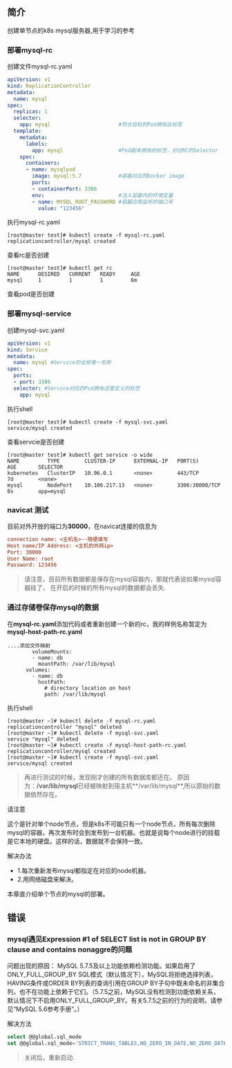 ## 简介
创建单节点的k8s mysql服务器,用于学习的参考

### 部署mysql-rc
创建文件mysql-rc.yaml
```yaml
apiVersion: v1
kind: ReplicationController
metadata:
  name: mysql
spec:
  replicas: 1
  selector:
    app: mysql                      #符合目标的Pod拥有此标签
  template:
    metadata:
      labels:
        app: mysql                  #Pod副本拥有的标签，对应RC的Selector
    spec:
      containers:
      - name: mysqlpod
        image: mysql:5.7            #容器对应的Docker image
        ports:
        - containerPort: 3306
        env:                        #注入容器内的环境变量
        - name: MYSQL_ROOT_PASSWORD #容器应用监听的端口号
          value: "123456"
```
执行mysql-rc.yaml
```shell
[root@master test]# kubectl create -f mysql-rc.yaml 
replicationcontroller/mysql created
```
查看rc是否创建
```shell
[root@master test]# kubectl get rc
NAME      DESIRED   CURRENT   READY     AGE
mysql     1         1         1         6m
```
查看pod是否创建

### 部署mysql-service
创建mysql-svc.yaml
```yaml
apiVersion: v1
kind: Service
metadata:
  name: mysql #Service的全局唯一名称
spec:
  ports:
  - port: 3306
  selector: #Service对应的Pod拥有这里定义的标签
    app: mysql
```
执行shell
```shell
[root@master test]# kubectl create -f mysql-svc.yaml
service/mysql created
```
查看servcie是否创建
```shell
[root@master test]# kubectl get service -o wide
NAME         TYPE        CLUSTER-IP      EXTERNAL-IP   PORT(S)          AGE       SELECTOR
kubernetes   ClusterIP   10.96.0.1       <none>        443/TCP          7d        <none>
mysql        NodePort    10.106.217.13   <none>        3306:30000/TCP   8s        app=mysql
```

### navicat 测试
目前对外开放的端口为**30000**，在navicat连接的信息为
```ini
connection name: <主机名>--随便填写
Host name/IP Address: <主机的外网ip>
Port: 30000
User Name: root
Password: 123456
```

> 请注意，目前所有数据都是保存在mysql容器内，那就代表说如果mysql容器挂了，
在开启的时候的所有mysql的数据都会丢失.

### 通过存储卷保存mysql的数据
在**mysql-rc.yaml**添加代码或者重新创建一个新的rc，我的样例名称暂定为**mysql-host-path-rc.yaml**
```shell
....添加文件映射
        volumeMounts:
        - name: db
          mountPath: /var/lib/mysql
      volumes:
        - name: db
          hostPath:
            # directory location on host
            path: /var/lib/mysql
```
执行shell
```shell
[root@master ~]# kubectl delete -f mysql-rc.yaml 
replicationcontroller "mysql" deleted
[root@master ~]# kubectl delete -f mysql-svc.yaml
service "mysql" deleted
[root@master ~]# kubectl create -f mysql-host-path-rc.yaml 
replicationcontroller/mysql created
[root@master ~]# kubectl create -f mysql-svc.yaml 
service/mysql created
```

> 再进行测试的时候，发现刚才创建的所有数据库都还在。
原因为：**/var/lib/mysql**已经被映射到宿主机**/var/lib/mysql**,所以原始的数据依然存在。

请注意

这个是针对单个node节点，但是k8s不可能只有一个node节点，所有每次删除mysql的容器，再次发布时会到发布到一台机器。也就是说每个node进行的挂载是它本地的硬盘。这样的话，数据就不会保持一致。

解决办法

- 1.每次重新发布mysql都指定在对应的node机器。
- 2.用网络磁盘来解决。

本章直介绍单个节点的mysql的部署。

## 错误
### mysql遇见Expression #1 of SELECT list is not in GROUP BY clause and contains nonaggre的问题
问题出现的原因： 
MySQL 5.7.5及以上功能依赖检测功能。如果启用了ONLY_FULL_GROUP_BY SQL模式（默认情况下），MySQL将拒绝选择列表，HAVING条件或ORDER BY列表的查询引用在GROUP BY子句中既未命名的非集合列，也不在功能上依赖于它们。（5.7.5之前，MySQL没有检测到功能依赖关系，默认情况下不启用ONLY_FULL_GROUP_BY。有关5.7.5之前的行为的说明，请参见“MySQL 5.6参考手册”。）

解决方法
```sql
select @@global.sql_mode
set @@global.sql_mode='STRICT_TRANS_TABLES,NO_ZERO_IN_DATE,NO_ZERO_DATE,ERROR_FOR_DIVISION_BY_ZERO,NO_AUTO_CREATE_USER,NO_ENGINE_SUBSTITUTION';
```
> 关闭后，重新启动.
